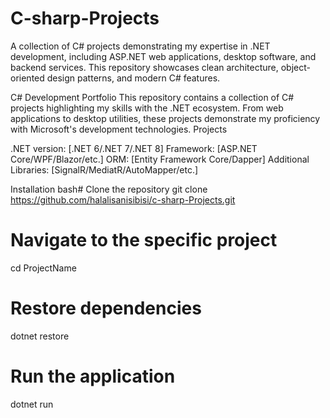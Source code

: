# C-sharp-Projects
A collection of C# projects demonstrating my expertise in .NET development, including ASP.NET web applications, desktop software, and backend services. This repository showcases clean architecture, object-oriented design patterns, and modern C# features.

C# Development Portfolio
This repository contains a collection of C# projects highlighting my skills with the .NET ecosystem. From web applications to desktop utilities, these projects demonstrate my proficiency with Microsoft's development technologies.
Projects

.NET version: [.NET 6/.NET 7/.NET 8]
Framework: [ASP.NET Core/WPF/Blazor/etc.]
ORM: [Entity Framework Core/Dapper]
Additional Libraries: [SignalR/MediatR/AutoMapper/etc.]

Installation
bash# Clone the repository
git clone https://github.com/halalisanisibisi/c-sharp-Projects.git

# Navigate to the specific project
cd ProjectName

# Restore dependencies
dotnet restore

# Run the application
dotnet run
